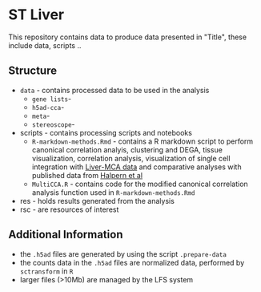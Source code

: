 # ST Liver 

This repository contains data to produce data presented in "Title", these include data, scripts ..

## Structure

* `data` - contains processed data to be used in the analysis
	* `gene lists`- 
	* `h5ad-cca`- 
	* `meta`- 
	* `stereoscope`- 
* scripts - contains processing scripts and notebooks
	* `R-markdown-methods.Rmd` - contains a R markdown script to perform canonical correlation analyis, clustering and DEGA, tissue visualization, correlation analysis, visualization of single cell integration with [Liver-MCA data](https://www.cell.com/cell/fulltext/S0092-8674%2818%2930116-8) and comparative analyses with published data from [Halpern et al](https://www.nature.com/articles/nature21065)
	* `MultiCCA.R` - contains code for the modified canonical correlation analysis function used in `R-markdown-methods.Rmd`
* res - holds results generated from the analysis
* rsc - are resources of interest

## Additional Information
* the `.h5ad` files are generated by using the script `.prepare-data`
* the counts data in the `.h5ad` files are normalized data, performed by `sctransform` in `R`
* larger files (>10Mb) are managed by the LFS system
